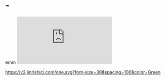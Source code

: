 # -
emm
![](https://img.xjh.me/random_img.php?return=302)

https://v2.jinrishici.com/one.svg?font-size=30&spacing=100&color=Green
